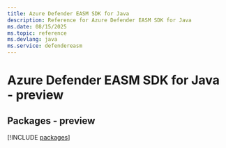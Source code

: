 ```yaml
---
title: Azure Defender EASM SDK for Java
description: Reference for Azure Defender EASM SDK for Java
ms.date: 08/15/2025
ms.topic: reference
ms.devlang: java
ms.service: defendereasm
---
```

# Azure Defender EASM SDK for Java - preview
## Packages - preview
[!INCLUDE [packages](defender-easm-index.md)]
